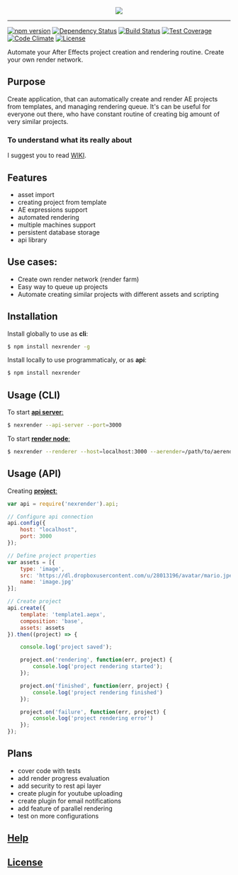 <p align="center">
  <img src="https://cloud.githubusercontent.com/assets/2182108/13123763/8215afc6-d5c6-11e5-8462-039165c84e2f.png" />
</p>

-------

[![npm version](https://badge.fury.io/js/nexrender.svg)](https://badge.fury.io/js/nexrender)
[![Dependency Status](https://david-dm.org/inlife/nexrender.svg)](https://david-dm.org/inlife/nexrender)
[![Build Status](https://travis-ci.org/Inlife/nexrender.svg?branch=master)](https://travis-ci.org/Inlife/nexrender)
[![Test Coverage](https://codeclimate.com/github/Inlife/nexrender/badges/coverage.svg)](https://codeclimate.com/github/Inlife/nexrender/coverage)
[![Code Climate](https://codeclimate.com/github/Inlife/nexrender/badges/gpa.svg)](https://codeclimate.com/github/Inlife/nexrender)
[![License](http://img.shields.io/:license-MIT-blue.svg)](http://doge.mit-license.org)

Automate your After Effects project creation and rendering routine. Create your own render network.

## Purpose
Create application, that can automatically create and render AE projects from templates, and managing rendering queue. It's can be useful for everyone out there, who have constant routine of creating big amount of very similar projects. 

### To understand what its really about
I suggest you to read [WIKI](https://github.com/Inlife/nexrender/wiki).

## Features
- asset import
- creating project from template
- AE expressions support
- automated rendering
- multiple machines support
- persistent database storage
- api library

## Use cases:
- Create own render network (render farm)
- Easy way to queue up projects
- Automate creating similar projects with different assets and scripting

## Installation
Install globally to use as **cli**:

```sh
$ npm install nexrender -g
```

Install locally to use programmaticaly, or as **api**:

```sh
$ npm install nexrender
```

## Usage (CLI)
To start [**api server**:](https://github.com/Inlife/nexrender/wiki/API-server)

```sh
$ nexrender --api-server --port=3000
```

To start [**render node**:](https://github.com/Inlife/nexrender/wiki/Rendering-node)

```sh
$ nexrender --renderer --host=localhost:3000 --aerender=/path/to/aerender
```

## Usage (API)

Creating [**project**:](https://github.com/Inlife/nexrender/wiki/Project-model)

```js
var api = require('nexrender').api;

// Configure api connection
api.config({
    host: "localhost",
    port: 3000
});

// Define project properties
var assets = [{
    type: 'image',
    src: 'https://dl.dropboxusercontent.com/u/28013196/avatar/mario.jpeg',
    name: 'image.jpg'
}];

// Create project
api.create({
    template: 'template1.aepx',
    composition: 'base',
    assets: assets
}).then((project) => {

    console.log('project saved');

    project.on('rendering', function(err, project) {
        console.log('project rendering started');
    });

    project.on('finished', function(err, project) {
        console.log('project rendering finished')
    });

    project.on('failure', function(err, project) {
        console.log('project rendering error')
    });
});
```

## Plans
- cover code with tests
- add render progress evaluation
- add security to rest api layer
- create plugin for youtube uploading
- create plugin for email notifications
- add feature of parallel rendering
- test on more configurations

## [Help](https://github.com/Inlife/nexrender/wiki)

## [License](LICENSE)
